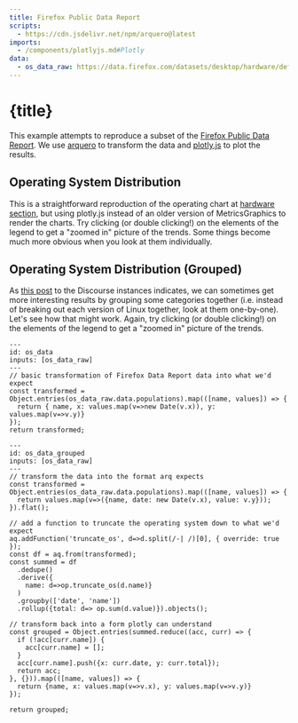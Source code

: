 ```yaml
---
title: Firefox Public Data Report
scripts:
  - https://cdn.jsdelivr.net/npm/arquero@latest
imports:
  - /components/plotlyjs.md#Plotly
data:
  - os_data_raw: https://data.firefox.com/datasets/desktop/hardware/default/osName/index.json
---
```


# {title}

This example attempts to reproduce a subset of the [Firefox Public Data Report].
We use [arquero] to transform the data and [plotly.js] to plot the results.

[firefox public data report]: https://data.firefox.com/
[arquero]: https://uwdata.github.io/arquero
[plotly.js]: https://plotly.com/javascript/

## Operating System Distribution

This is a straightforward reproduction of the operating chart at [hardware section], but using plotly.js instead of an older version of MetricsGraphics to render the charts.
Try clicking (or double clicking!) on the elements of the legend to get a "zoomed in" picture of the trends.
Some things become much more obvious when you look at them individually.

<Plotly data={os_data} />

[hardware section]: https://data.firefox.com/dashboard/hardware

## Operating System Distribution (Grouped)

As [this post] to the Discourse instances indicates, we can sometimes get more interesting results by grouping some categories together (i.e. instead of breaking out each version of Linux together, look at them one-by-one).
Let's see how that might work.
Again, try clicking (or double clicking!) on the elements of the legend to get a "zoomed in" picture of the trends.

[this post]: https://discourse.mozilla.org/t/some-hardware-reports-could-yield-more-interesting-information-than-they-currently-do/49462

<Plotly data={os_data_grouped} />

```{code-cell} js
---
id: os_data
inputs: [os_data_raw]
---
// basic transformation of Firefox Data Report data into what we'd expect
const transformed = Object.entries(os_data_raw.data.populations).map(([name, values]) => {
  return { name, x: values.map(v=>new Date(v.x)), y: values.map(v=>v.y)}
});
return transformed;
```

```{code-cell} js
---
id: os_data_grouped
inputs: [os_data_raw]
---
// transform the data into the format arq expects
const transformed = Object.entries(os_data_raw.data.populations).map(([name, values]) => {
  return values.map(v=>({name, date: new Date(v.x), value: v.y}));
}).flat();

// add a function to truncate the operating system down to what we'd expect
aq.addFunction('truncate_os', d=>d.split(/-| /)[0], { override: true });
const df = aq.from(transformed);
const summed = df
  .dedupe()
  .derive({
    name: d=>op.truncate_os(d.name)}
  )
  .groupby(['date', 'name'])
  .rollup({total: d=> op.sum(d.value)}).objects();

// transform back into a form plotly can understand
const grouped = Object.entries(summed.reduce((acc, curr) => {
  if (!acc[curr.name]) {
    acc[curr.name] = [];
  }
  acc[curr.name].push({x: curr.date, y: curr.total});
  return acc;
}, {})).map(([name, values]) => {
  return {name, x: values.map(v=>v.x), y: values.map(v=>v.y)}
});

return grouped;
```
